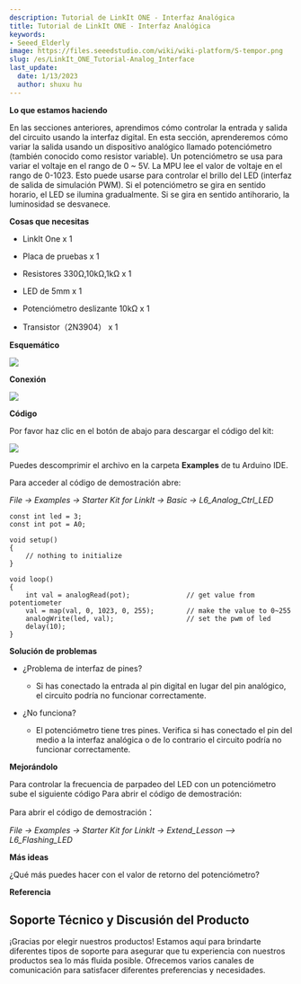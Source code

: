 ```yaml
---
description: Tutorial de LinkIt ONE - Interfaz Analógica
title: Tutorial de LinkIt ONE - Interfaz Analógica
keywords:
- Seeed_Elderly
image: https://files.seeedstudio.com/wiki/wiki-platform/S-tempor.png
slug: /es/LinkIt_ONE_Tutorial-Analog_Interface
last_update:
  date: 1/13/2023
  author: shuxu hu
---
```

**Lo que estamos haciendo**

En las secciones anteriores, aprendimos cómo controlar la entrada y salida del circuito usando la interfaz digital. En esta sección, aprenderemos cómo variar la salida usando un dispositivo analógico llamado potenciómetro (también conocido como resistor variable). Un potenciómetro se usa para variar el voltaje en el rango de 0 ~ 5V. La MPU lee el valor de voltaje en el rango de 0-1023. Esto puede usarse para controlar el brillo del LED (interfaz de salida de simulación PWM). Si el potenciómetro se gira en sentido horario, el LED se ilumina gradualmente. Si se gira en sentido antihorario, la luminosidad se desvanece.

**Cosas que necesitas**

*   LinkIt One x 1

*   Placa de pruebas x 1

*   Resistores 330Ω,10kΩ,1kΩ x 1

*   LED de 5mm x 1

*   Potenciómetro deslizante 10kΩ x 1

*   Transistor（2N3904） x 1

**Esquemático**

![](https://files.seeedstudio.com/wiki/LinkIt_ONE_Tutorial-Analog_Interface/img/LinkItONE_Kit_6_1.jpg)

**Conexión**

![](https://files.seeedstudio.com/wiki/LinkIt_ONE_Tutorial-Analog_Interface/img/LinkItONE_Kit_6_2.jpg)

**Código**

Por favor haz clic en el botón de abajo para descargar el código del kit:

[![](https://files.seeedstudio.com/wiki/LinkIt_ONE_Tutorial-Analog_Interface/img/Code_sidekick_linkit.png)](https://github.com/Seeed-Studio/Sidekick_Basic_Kit_for_LinkIt)

Puedes descomprimir el archivo en la carpeta **Examples** de tu Arduino IDE.

Para acceder al código de demostración abre:

_File -&gt; Examples -&gt; Starter Kit for LinkIt -&gt; Basic -&gt; L6_Analog_Ctrl_LED_
```
const int led = 3;
const int pot = A0;

void setup()
{
    // nothing to initialize
}

void loop()
{
    int val = analogRead(pot);              // get value from potentiometer
    val = map(val, 0, 1023, 0, 255);        // make the value to 0~255
    analogWrite(led, val);                  // set the pwm of led
    delay(10);
}
```
**Solución de problemas**

*   ¿Problema de interfaz de pines?

    *   Si has conectado la entrada al pin digital en lugar del pin analógico, el circuito podría no funcionar correctamente.

*   ¿No funciona?

    *   El potenciómetro tiene tres pines. Verifica si has conectado el pin del medio a la interfaz analógica o de lo contrario el circuito podría no funcionar correctamente.

**Mejorándolo**

Para controlar la frecuencia de parpadeo del LED con un potenciómetro sube el siguiente código
Para abrir el código de demostración:

Para abrir el código de demostración：

_File -&gt; Examples -&gt; Starter Kit for LinkIt -&gt; Extend_Lesson –&gt; L6_Flashing_LED_

**Más ideas**

¿Qué más puedes hacer con el valor de retorno del potenciómetro?

**Referencia**
<!-- 
*   [The Basics](/es/LinkIt_ONE_Tutorial-The_Basics)

*   [Hello World](/es/LinkIt_ONE_Tutorial-Hello_World)

*   [Push Button](/es/LinkIt_ONE_Tutorial-Push_Button)

*   [Marquee](/es/LinkIt_ONE_Tutorial-Marquee)

*   [Colorful World](/es/LinkIt_ONE_Tutorial-Colorful_World)

*   [Analog Interface](/es/LinkIt_ONE_Tutorial-Analog_Interface)

*   [Mini Servo](/es/LinkIt-ONE-Tutorial---Mini-Servo)

*   [Light Sensor](/es/LinkIt_ONE_Tutorial-Light-Sensor)

*   [SMS Control the LED](/es/LinkIt_ONE_Tutorial-SMS_control_the_LED)

*   [Get Temperature with Webpage](/es/LinkIt_ONE_Tutorial-Get_temperature_with_Webpage) -->

## Soporte Técnico y Discusión del Producto

¡Gracias por elegir nuestros productos! Estamos aquí para brindarte diferentes tipos de soporte para asegurar que tu experiencia con nuestros productos sea lo más fluida posible. Ofrecemos varios canales de comunicación para satisfacer diferentes preferencias y necesidades.

<div class="button_tech_support_container">
<a href="https://forum.seeedstudio.com/" class="button_forum"></a> 
<a href="https://www.seeedstudio.com/contacts" class="button_email"></a>
</div>

<div class="button_tech_support_container">
<a href="https://discord.gg/eWkprNDMU7" class="button_discord"></a> 
<a href="https://github.com/Seeed-Studio/wiki-documents/discussions/69" class="button_discussion"></a>
</div>